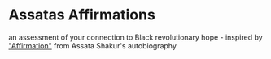 # Assatas Affirmations
  an assessment of your connection to Black revolutionary hope - inspired by ["Affirmation"](https://thefeministwire.com/2013/05/affirmation-by-assata-shakur/) from Assata Shakur's autobiography
